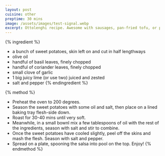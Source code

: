 ```yaml
---
layout: post
cuisine: other
preptime: 30 mins
image: /assets/images/test-signal.webp
excerpt: Ottolenghi recipe. Awesome with sausages, pan-fried tofu, or paneer steaks.
---
```


{% ingredient %}
- a bunch of sweet potatoes, skin left on and cut in half lengthways
- olive oil
- handful of basil leaves, finely chopped
- handful of coriander leaves, finely chopped
- small clove of garlic
- 1 big juicy lime (or use two) juiced and zested
- salt and pepper
{% endingredient %}

{% method %}
- Preheat the oven to 200 degrees.
- Season the sweet potatoes with some oil and salt, then place on a lined baking tray flesh-side down.
- Roast for 30-40 mins until very soft.
- Meanwhile, in a small bownl mix a few tablespoons of oil with the rest of the ingredients, season with salt and stir to combine.
- Once the sweet potatoes have cooled slightly, peel off the skins and mash the flesh. Season with salt and pepper.
- Spread on a plate, spooning the salsa into pool on the top. Enjoy!
{% endmethod %}
